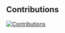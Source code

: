 ## Contributions

[![Contributions](https://img.shields.io/badge/Contributions-AirDatepicker-blue)](https://github.com/t1m0n/air-datepicker/commits?author=ahmetzambak)
<!--
**ahmetzambak/ahmetzambak** is a ✨ _special_ ✨ repository because its `README.md` (this file) appears on your GitHub profile.

Here are some ideas to get you started:

- 🔭 I’m currently working on ...
- 🌱 I’m currently learning ...
- 👯 I’m looking to collaborate on ...
- 🤔 I’m looking for help with ...
- 💬 Ask me about ...
- 📫 How to reach me: ...
- 😄 Pronouns: ...
- ⚡ Fun fact: ...
-->
